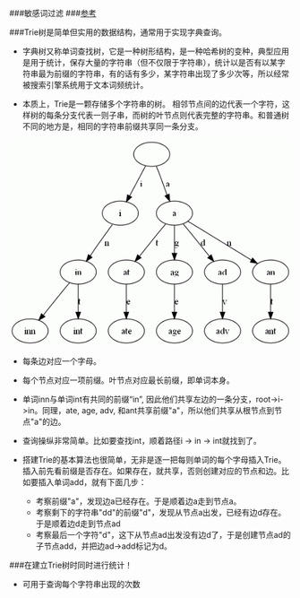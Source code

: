 ###敏感词过滤
###[参考](https://blog.csdn.net/qq_37410328/article/details/83183673)

###Trie树是简单但实用的数据结构，通常用于实现字典查询。
- 字典树又称单词查找树，它是一种树形结构，是一种哈希树的变种，典型应用是用于统计，保存大量的字符串（但不仅限于字符串），统计以是否有以某字符串最为前缀的字符串，有的话有多少，某字符串出现了多少次等，所以经常被搜索引擎系统用于文本词频统计。

- 本质上，Trie是一颗存储多个字符串的树。
相邻节点间的边代表一个字符，这样树的每条分支代表一则子串，而树的叶节点则代表完整的字符串。和普通树不同的地方是，相同的字符串前缀共享同一条分支。

![](前缀树.gif)

- 每条边对应一个字母。
- 每个节点对应一项前缀。叶节点对应最长前缀，即单词本身。
- 单词inn与单词int有共同的前缀“in”, 因此他们共享左边的一条分支，root->i->in。同理，ate, age, adv, 和ant共享前缀"a"，所以他们共享从根节点到节点"a"的边。
    
- 查询操纵非常简单。比如要查找int，顺着路径i -> in -> int就找到了。

- 搭建Trie的基本算法也很简单，无非是逐一把每则单词的每个字母插入Trie。插入前先看前缀是否存在。如果存在，就共享，否则创建对应的节点和边。比如要插入单词add，就有下面几步：
    - 考察前缀"a"，发现边a已经存在。于是顺着边a走到节点a。
    - 考察剩下的字符串"dd"的前缀"d"，发现从节点a出发，已经有边d存在。于是顺着边d走到节点ad
    - 考察最后一个字符"d"，这下从节点ad出发没有边d了，于是创建节点ad的子节点add，并把边ad->add标记为d。


###在建立Trie树时同时进行统计！

- 可用于查询每个字符串出现的次数


